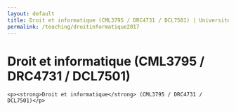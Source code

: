 ```yaml
---
layout: default
title: Droit et informatique (CML3795 / DRC4731 / DCL7501) | Université d'Ottawa
permalink: /teaching/droitinformatique2017
---
```


<div class="post">
	<h1 class="pageTitle">Droit et informatique (CML3795 / DRC4731 / DCL7501)</h1>

	<p><strong>Droit et informatique</strong> (CML3795 / DRC4731 / DCL7501)</p>
	
</div>
